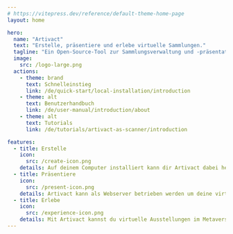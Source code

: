 ```yaml
---
# https://vitepress.dev/reference/default-theme-home-page
layout: home

hero:
  name: "Artivact"
  text: "Erstelle, präsentiere und erlebe virtuelle Sammlungen."
  tagline: "Ein Open-Source-Tool zur Sammlungsverwaltung und -präsentation."
  image:
    src: /logo-large.png
  actions:
    - theme: brand
      text: Schnelleinstieg
      link: /de/quick-start/local-installation/introduction
    - theme: alt
      text: Benutzerhandbuch
      link: /de/user-manual/introduction/about
    - theme: alt
      text: Tutorials
      link: /de/tutorials/artivact-as-scanner/introduction

features:
  - title: Erstelle
    icon:
      src: /create-icon.png
    details: Auf deinem Computer installiert kann dir Artivact dabei helfen, deine Sammlung zu virtualisieren und zu verwalten.
  - title: Präsentiere
    icon:
      src: /present-icon.png
    details: Artivact kann als Webserver betrieben werden um deine virtuelle Sammlung einfach im Netz zu präsentieren.
  - title: Erlebe
    icon:
      src: /experience-icon.png
    details: Mit Artivact kannst du virtuelle Ausstellungen im Metaversum erstellen und erleben.
---
```

